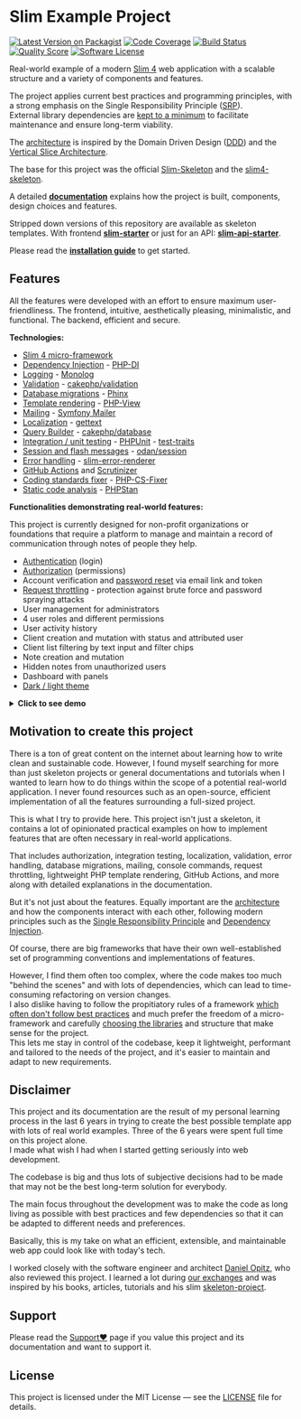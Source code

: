 # Slim Example Project

[![Latest Version on Packagist](https://img.shields.io/github/release/samuelgfeller/slim-example-project.svg)](https://packagist.org/packages/samuelgfeller/slim-example-project)
[![Code Coverage](https://scrutinizer-ci.com/g/samuelgfeller/slim-example-project/badges/coverage.png?b=master)](https://scrutinizer-ci.com/g/samuelgfeller/slim-example-project/?branch=master)
[![Build Status](https://scrutinizer-ci.com/g/samuelgfeller/slim-example-project/badges/build.png?b=master)](https://scrutinizer-ci.com/g/samuelgfeller/slim-example-project/build-status/master)
[![Quality Score](https://img.shields.io/scrutinizer/quality/g/samuelgfeller/slim-example-project.svg)](https://scrutinizer-ci.com/g/samuelgfeller/slim-example-project/?branch=master)
[![Software License](https://img.shields.io/badge/license-MIT-brightgreen.svg)](LICENSE)

Real-world example of a modern [Slim 4](https://www.slimframework.com/) web application with a scalable
structure and a variety of components and features.

The project applies current best practices and programming principles,
with a strong emphasis on the Single Responsibility Principle
([SRP](https://samuel-gfeller.ch/docs/Single-Responsibility-Principle-(SRP))).   
External library dependencies
are [kept to a minimum](https://samuel-gfeller.ch/docs/Libraries-and-Framework)
to facilitate maintenance and ensure long-term viability.

The [architecture](https://samuel-gfeller.ch/docs/Architecture)
is inspired by the Domain Driven Design ([DDD](https://en.wikipedia.org/wiki/Domain-driven_design))
and the [Vertical Slice Architecture](https://www.youtube.com/watch?v=L2Wnq0ChAIA).

The base for this project was the official
[Slim-Skeleton](https://github.com/slimphp/Slim-Skeleton) and
the [slim4-skeleton](https://github.com/odan/slim4-skeleton).

A detailed [**documentation**](https://samuel-gfeller.ch/docs) explains how the project is
built,
components, design choices and features.

Stripped down versions of this repository are available as skeleton
templates.
With frontend [**slim-starter**](https://github.com/samuelgfeller/slim-starter) or just for an API:
[**slim-api-starter**](https://github.com/samuelgfeller/slim-api-starter).

Please read the [**installation guide**](https://samuel-gfeller.ch/docs/Installation-Guide)
to get started.

## Features

All the features were developed with an effort to ensure maximum user-friendliness.
The frontend, intuitive, aesthetically pleasing, minimalistic, and functional.
The backend, efficient and secure.

**Technologies:**

* [Slim 4 micro-framework](https://github.com/slimphp/Slim)
* [Dependency Injection](https://samuel-gfeller.ch/docs/Dependency-Injection) - [PHP-DI](https://php-di.org/)
* [Logging](https://samuel-gfeller.ch/docs/Logging) - [Monolog](https://github.com/Seldaek/monolog)
* [Validation](https://samuel-gfeller.ch/docs/Validation) - [cakephp/validation](https://book.cakephp.org/4/en/core-libraries/validation.html)
* [Database migrations](https://samuel-gfeller.ch/docs/Database-Migrations) - [Phinx](https://phinx.org/)
* [Template rendering](https://samuel-gfeller.ch/docs/Template-Rendering) - [PHP-View](https://github.com/slimphp/PHP-View)
* [Mailing](https://samuel-gfeller.ch/docs/Mailing) - [Symfony Mailer](https://symfony.com/doc/current/mailer.html)
* [Localization](https://samuel-gfeller.ch/docs/Translations) - [gettext](https://www.gnu.org/software/gettext/)
* [Query Builder](https://samuel-gfeller.ch/docs/Repository-and-Query-Builder) - [cakephp/database](https://book.cakephp.org/5/en/orm/query-builder.html)
* [Integration / unit testing](https://samuel-gfeller.ch/docs/Writing-Tests) - [PHPUnit](https://github.com/sebastianbergmann/phpunit/) - [test-traits](https://github.com/samuelgfeller/test-traits)
* [Session and flash messages](https://samuel-gfeller.ch/docs/Session-and-Flash-messages) - [odan/session](https://github.com/odan/session)
* [Error handling](https://samuel-gfeller.ch/docs/Error-Handling) - [slim-error-renderer](https://github.com/samuelgfeller/slim-error-renderer)
* [GitHub Actions](https://samuel-gfeller.ch/docs/GitHub-Actions)
  and [Scrutinizer](https://samuel-gfeller.ch/docs/How-to-set-up-Scrutinizer)
* [Coding standards fixer](https://samuel-gfeller.ch/docs/Coding-Standards-Fixer) - [PHP-CS-Fixer](https://github.com/PHP-CS-Fixer/PHP-CS-Fixer)
* [Static code analysis](https://samuel-gfeller.ch/docs/PHPStan-Static-Code-Analysis) - [PHPStan](https://github.com/phpstan/phpstan)

**Functionalities demonstrating real-world features:**  

This project is currently designed for non-profit organizations or foundations that require a platform
to manage and maintain a record of communication through notes of people they help.

* [Authentication](https://samuel-gfeller.ch/docs/Authentication) (login)
* [Authorization](https://samuel-gfeller.ch/docs/Authorization) (permissions)
* Account verification
  and [password reset](https://samuel-gfeller.ch/docs/Authentication#password-forgotten)
  via email link and token
* [Request throttling](https://samuel-gfeller.ch/docs/Security#request-throttling) -
  protection against brute force and password spraying attacks
* User management for administrators
* 4 user roles and different permissions
* User activity history
* Client creation and mutation with status and attributed user
* Client list filtering by text input and filter chips
* Note creation and mutation
* Hidden notes from unauthorized users
* Dashboard with panels
* [Dark / light theme](https://samuel-gfeller.ch/docs/Dark-Theme)

<details markdown="1">

<summary><b>Click to see demo</b></summary>

Link: [Login](https://demo.slim-example-project.samuel-gfeller.ch)  
Username: `admin@user.com`  
Password: `12345678`  
The database is regularly reset.

</details>

## Motivation to create this project

There is a ton of great content on the internet about learning how to write clean and sustainable code.
However, I found myself searching for more than just skeleton projects or general documentations
and tutorials when I wanted to learn how to do things within the scope of a potential real-world application.
I never found resources such as an open-source, efficient implementation of all the features surrounding a
full-sized project.

This is what I try to provide here.
This project isn't just a skeleton, it contains a lot of opinionated
practical examples on how to
implement features that are often necessary in real-world applications.

That includes authorization, integration testing, localization, validation,
error handling, database migrations, mailing, console commands, request throttling,
lightweight PHP template rendering, GitHub Actions, and more along with detailed
explanations in the documentation.

But it's not just about the features.
Equally important
are the [architecture](https://samuel-gfeller.ch/docs/Architecture)
and how the components interact with each other, following modern principles such as the
[Single Responsibility Principle](https://samuel-gfeller.ch/docs/Single-Responsibility-Principle-(SRP))
and
[Dependency Injection](https://samuel-gfeller.ch/docs/Dependency-Injection).

Of course, there are big frameworks that have their own well-established set of programming conventions and
implementations of features.

However, I find them often
too complex, where the code makes too much "behind the scenes" and with lots of dependencies,
which can lead to time-consuming refactoring on version changes.   
I also dislike having to follow the propitiatory rules of a framework [which often don't
follow best practices](https://www.reddit.com/r/PHP/comments/131t2k1/laravel_considered_harmful)
and
much prefer the freedom of a micro-framework and carefully
[choosing the libraries](https://samuel-gfeller.ch/docs/Libraries-and-Framework#choosing-the-right-libraries)
and structure
that make sense for the project.  
This lets me stay in control of the codebase, keep it lightweight,
performant and tailored to the needs of the project, and it's easier to maintain
and adapt to new requirements.

## Disclaimer

This project and its documentation are the result of my personal learning process in the last 6 years
in trying to create the best possible template app with lots of real world examples.
Three of the 6 years were spent full time on this project alone.  
I made what wish I had when I started getting seriously into web development.

The codebase is big and thus lots of subjective decisions had to be made that may not be the best
long-term solution for everybody.

The main focus throughout the development was to make the code as long living as possible
with best practices and few dependencies so that it can be adapted to different needs and
preferences.

Basically, this is my take on what an efficient, extensible, and maintainable web app could look like with today's
tech.

I worked closely with the software engineer and architect
[Daniel Opitz](https://odan.github.io/about.html), who also reviewed this project.
I learned a lot during
[our exchanges](https://samuel-gfeller.ch/docs/Sources-of-Knowledge#discussions)
and was inspired by his books, articles, tutorials and his slim
[skeleton-project](https://github.com/odan/slim4-skeleton).

## Support

Please read the [Support❤️](https://samuel-gfeller.ch/docs/Support❤️) page
if you value this project and its documentation and want to support it.

## License

This project is licensed under the MIT License — see the
[LICENSE](https://github.com/samuelgfeller/slim-example-project/blob/master/LICENSE) file for details.
